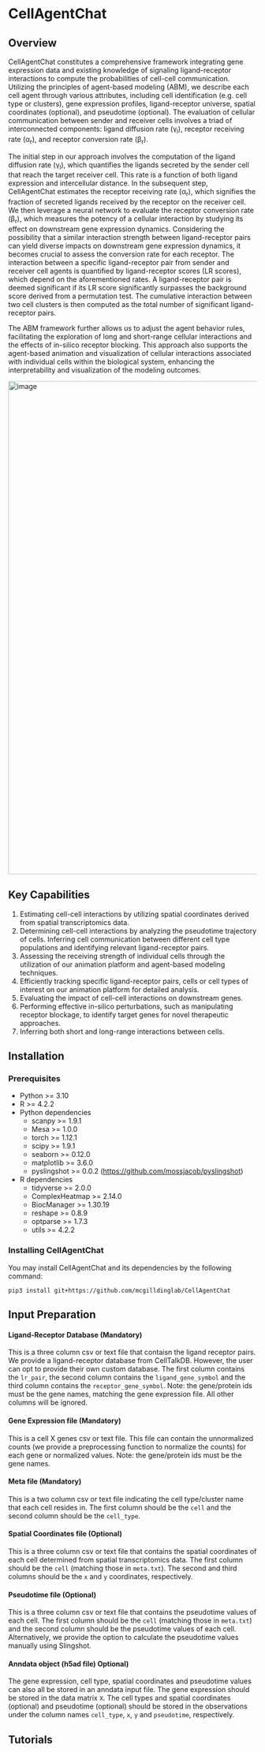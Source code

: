 # CellAgentChat

## Overview
CellAgentChat constitutes a comprehensive framework integrating gene expression data and existing knowledge of signaling ligand-receptor interactions to compute the probabilities of cell-cell communication. Utilizing the principles of agent-based modeling (ABM), we describe each cell agent through various attributes, including cell identification (e.g. cell type or clusters), gene expression profiles, ligand-receptor universe, spatial coordinates (optional), and pseudotime (optional). The evaluation of cellular communication between sender and receiver cells involves a triad of interconnected components: ligand diffusion rate (γ<sub>l</sub>), receptor receiving rate (α<sub>r</sub>), and receptor conversion rate (β<sub>r</sub>).

The initial step in our approach involves the computation of the ligand diffusion rate (γ<sub>l</sub>), which quantifies the ligands secreted by the sender cell that reach the target receiver cell. This rate is a function of both ligand expression and intercellular distance. In the subsequent step, CellAgentChat estimates the receptor receiving rate (α<sub>r</sub>), which signifies the fraction of secreted ligands received by the receptor on the receiver cell. We then leverage a neural network to evaluate the receptor conversion rate (β<sub>r</sub>), which measures the potency of a cellular interaction by studying its effect on downstream gene expression dynamics. Considering the possibility that a similar interaction strength between ligand-receptor pairs can yield diverse impacts on downstream gene expression dynamics, it becomes crucial to assess the conversion rate for each receptor. The interaction between a specific ligand-receptor pair from sender and receiver cell agents is quantified by ligand-receptor scores (LR scores), which depend on the aforementioned rates. A ligand-receptor pair is deemed significant if its LR score significantly surpasses the background score derived from a permutation test. The cumulative interaction between two cell clusters is then computed as the total number of significant ligand-receptor pairs. 

The ABM framework further allows us to adjust the agent behavior rules, facilitating the exploration of long and short-range cellular interactions and the effects of in-silico receptor blocking. This approach also supports the agent-based animation and visualization of cellular interactions associated with individual cells within the biological system, enhancing the interpretability and visualization of the modeling outcomes.

<img width="1000" alt="image" src="https://github.com/mcgilldinglab/CellAgentChat/assets/77021753/5301e340-202b-4320-bf94-f46122ee8a07">

## Key Capabilities

1. Estimating cell-cell interactions by utilizing spatial coordinates derived from spatial transcriptomics data.
2. Determining cell-cell interactions by analyzing the pseudotime trajectory of cells.
Inferring cell communication between different cell type populations and identifying relevant ligand-receptor pairs.
3. Assessing the receiving strength of individual cells through the utilization of our animation platform and agent-based modeling techniques.
4. Efficiently tracking specific ligand-receptor pairs, cells or cell types of interest on our animation platform for detailed analysis.
5. Evaluating the impact of cell-cell interactions on downstream genes.
6. Performing effective in-silico perturbations, such as manipulating receptor blockage, to identify target genes for novel therapeutic approaches.
7. Inferring both short and long-range interactions between cells.

## Installation

### Prerequisites

* Python >= 3.10
* R >= 4.2.2
* Python dependencies
    * scanpy >= 1.9.1
    * Mesa >= 1.0.0
    * torch >= 1.12.1
    * scipy >= 1.9.1
    * seaborn >= 0.12.0
    * matplotlib >= 3.6.0
    * pyslingshot >= 0.0.2 (https://github.com/mossjacob/pyslingshot)
* R dependencies
    * tidyverse >= 2.0.0
    * ComplexHeatmap >= 2.14.0
    * BiocManager >= 1.30.19
    * reshape >= 0.8.9
    * optparse >= 1.7.3
    * utils >= 4.2.2

### Installing CellAgentChat

You may install CellAgentChat and its dependencies by the following command:

```
pip3 install git+https://github.com/mcgilldinglab/CellAgentChat
```

## Input Preparation

#### Ligand-Receptor Database (Mandatory)

This is a three column csv or text file that contaisn the ligand receptor pairs. We provide a ligand-receptor database from CellTalkDB. However, the user can opt to provide their own custom database. The first column contains the ```lr_pair```, the second column contains the ```ligand_gene_symbol``` and the third column contains the ```receptor_gene_symbol```. Note: the gene/protein ids must be the gene names, matching the gene expression file. All other columns will be ignored. 

#### Gene Expression file (Mandatory)

This is a cell X genes csv or text file. This file can contain the unnormalized counts (we provide a preprocessing function to normalize the counts) for each gene or normalized values. Note: the gene/protein ids must be the gene names. 

#### Meta file (Mandatory)

This is a two column csv or text file indicating the cell type/cluster name that each cell resides in. The first column should be the ```cell``` and the second column should be the ```cell_type```. 

#### Spatial Coordinates file (Optional)

This is a three column csv or text file that contains the spatial coordinates of each cell determined from spatial transcriptomics data. The first column should be the ```cell``` (matching those in ```meta.txt```). The second and third columns should be the ```x``` and ```y``` coordinates, respectively. 

#### Pseudotime file (Optional)

This is a three column csv or text file that contains the pseudotime values of each cell. The first column should be the ```cell``` (matching those in ```meta.txt```) and the second column should be the pseudotime values of each cell. Alternatively, we provide the option to calculate the pseudotime values manually using Slingshot.

#### Anndata object (h5ad file) Optional)

The gene expression, cell type, spatial coordinates and pseudotime values can also all be stored in an anndata input file. The gene expression should be stored in the data matrix ```X```. The cell types and spatial coordinates (optional) and pseudotime (optional) should be stored in the observations under the column names ```cell_type```, ```x```, ```y``` and ```pseudotime```, respectively. 

## Tutorials


